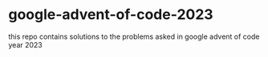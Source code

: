 # google-advent-of-code-2023

this repo contains solutions to the problems asked in google advent of code year 2023
